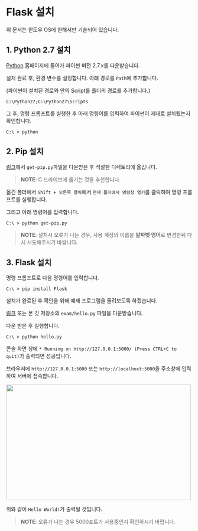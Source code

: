# Flask 설치
위 문서는 윈도우 OS에 한해서만 기술되어 있습니다.

## 1. Python 2.7 설치
[Python](https://www.python.org/) 홈페이지에 들어가 파이썬 버전 2.7.x를 다운받습니다.

설치 완료 후, 환경 변수를 설정합니다. 아래 경로를 ``Path``에 추가합니다.

(파이썬이 설치된 경로와 안의 Script를 폴더의 경로를 추가합니다.)

```shell
C:\Python27;C:\Python27\Scripts
```

그 후, 명령 프롬프트를 실행한 후 아래 명령어를 입력하여 파이썬이 제대로 설치됬는지 확인합니다.

```shell
C:\ > python
```


## 2. Pip 설치
[링크](https://drive.google.com/file/d/0Bzc8Q462o1wfYXQ0elVEMnhLams/view?usp=sharing)에서 ``get-pip.py``파일을 다운받은 후 적절한 디렉토리에 옮깁니다. 

> **NOTE**: C 드라이브에 옮기는 것을 추천합니다.

옮긴 폴더에서 ``Shift + 오른쪽 클릭``에서 ``현재 폴더에서 명령창 열기``를 클릭하여 명령 프롬프트를 실행합니다.

그리고 아래 명령어를 입력합니다.

```shell
C:\ > python get-pip.py
```

> **NOTE**: 설치시 오류가 나는 경우, 사용 계정의 이름을 **알파벳 영어**로 변경한뒤 다시 시도해주시기 바랍니다.



## 3. Flask 설치
명령 프롬프트로 다음 명령어를 입력합니다.

```shell
C:\ > pip install Flask
```

설치가 완료된 후 확인을 위해 예제 프로그램을 돌려보도록 하겠습니다.

[링크](https://drive.google.com/file/d/0Bzc8Q462o1wfVHVoZnc0bUtxaEE/view?usp=sharing) 또는 본 깃 저장소의 ``exam/hello.py`` 파일을 다운받습니다. 

다운 받은 후 실행합니다.

```shell
C:\ > python hello.py
```

콘솔 화면 창에 ``* Running on http://127.0.0.1:5000/ (Press CTRL+C to quit)``가 출력되면 성공입니다.

브라우저에 ``http://127.0.0.1:5000`` 또는 ``http://localhost:5000``을 주소창에 입력하여 서버에 접속합니다.

<img src="https://farm1.staticflickr.com/709/22839345303_7961d94aa7.jpg" width="500" height="313" />

위와 같이 ``Hello World!``가 출력될 것입니다.

> **NOTE**: 오류가 나는 경우 5000포트가 사용중인지 확인하시기 바랍니다.





